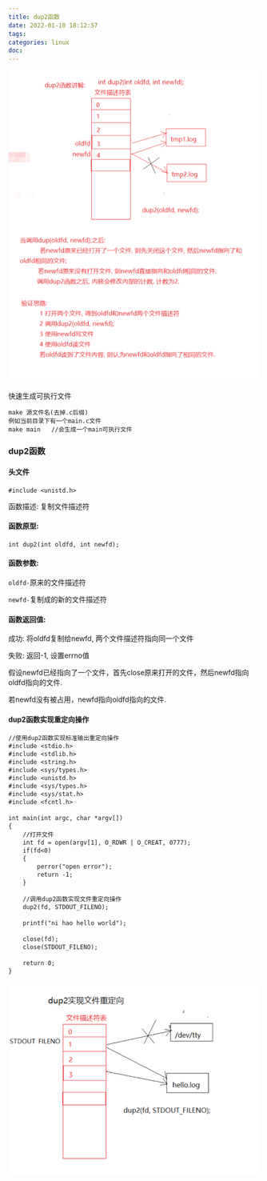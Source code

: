 ```yaml
---
title: dup2函数
date: 2022-01-10 18:12:57
tags:
categories: linux
doc:
---
```




![image-20220110181303574](/images/javawz/image-20220110181303574.png)



快速生成可执行文件

```
make 源文件名(去掉.c后缀)
例如当前目录下有一个main.c文件
make main	//会生成一个main可执行文件

```

### dup2函数

#### 头文件

```
#include <unistd.h>
```

函数描述: 复制文件描述符

#### 函数原型:

```
int dup2(int oldfd, int newfd);
```

#### 函数参数: 

`oldfd-`原来的文件描述符

`newfd-`复制成的新的文件描述符

#### 函数返回值:

成功: 将oldfd复制给newfd, 两个文件描述符指向同一个文件

失败: 返回-1, 设置errno值

假设newfd已经指向了一个文件，首先close原来打开的文件，然后newfd指向oldfd指向的文件.

若newfd没有被占用，newfd指向oldfd指向的文件.



#### dup2函数实现重定向操作

```
//使用dup2函数实现标准输出重定向操作
#include <stdio.h>
#include <stdlib.h>
#include <string.h>
#include <sys/types.h>
#include <unistd.h>
#include <sys/types.h>
#include <sys/stat.h>
#include <fcntl.h>

int main(int argc, char *argv[])
{
	//打开文件
	int fd = open(argv[1], O_RDWR | O_CREAT, 0777);
	if(fd<0)
	{
		perror("open error");
		return -1;
	}

 	//调用dup2函数实现文件重定向操作
	dup2(fd, STDOUT_FILENO);
		
	printf("ni hao hello world");

	close(fd);
	close(STDOUT_FILENO);

	return 0;
}

```

![image-20220111004510141](/images/javawz/image-20220111004510141.png)